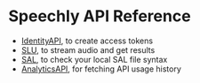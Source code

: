 # Speechly API Reference

- [IdentityAPI](identity.md), to create access tokens
- [SLU](slu.md), to stream audio and get results
- [SAL](sal.md), to check your local SAL file syntax
- [AnalyticsAPI](analytics.md), for fetching API usage history
